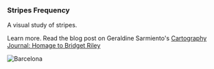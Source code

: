 ### Stripes Frequency

A visual study of stripes. 

Learn more. Read the blog post on Geraldine Sarmiento's [Cartography Journal: Homage to Bridget Riley](https://geraldinesarmiento.com/cartography/2020/4/3/stripes-bway4)

![Barcelona](https://raw.githubusercontent.com/sensescape/stripes-deconstruct/master/images/barcelona-stripes3.png)

